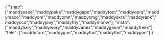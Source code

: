 { "snap": ["maddypabe","maddypeka","maddygapd","maddytoot","maddyopra","maddymaco","maddyom","maddyomn","maddyomg","maddyokra","maddyrank","maddyocd","maddyjooy","maddyfriy","maddymonw"], "insta": ["maddyhary","maddywory","maddyvanes","maddygeom","maddyfreex"], "tele": ["maddyfarn","maddygon","maddytbd","maddytbd","maddygon"] }
